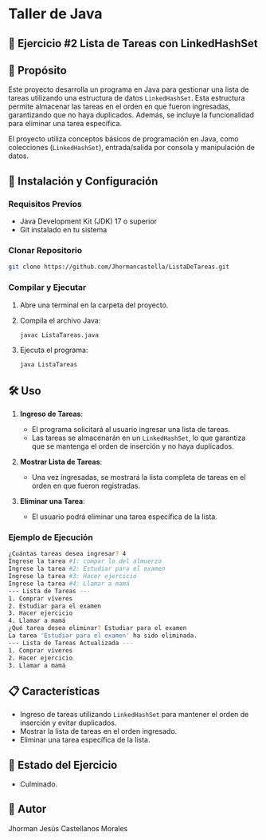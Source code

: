 # Taller de Java

## 🚀 Ejercicio #2 Lista de Tareas con LinkedHashSet

## 📌 Propósito

Este proyecto desarrolla un programa en Java para gestionar una lista de tareas utilizando una estructura de datos `LinkedHashSet`. Esta estructura permite almacenar las tareas en el orden en que fueron ingresadas, garantizando que no haya duplicados. Además, se incluye la funcionalidad para eliminar una tarea específica.

El proyecto utiliza conceptos básicos de programación en Java, como colecciones (`LinkedHashSet`), entrada/salida por consola y manipulación de datos.

## 🚀 Instalación y Configuración

### Requisitos Previos

- Java Development Kit (JDK) 17 o superior
- Git instalado en tu sistema

### Clonar Repositorio

```bash
git clone https://github.com/Jhormancastella/ListaDeTareas.git
```

### Compilar y Ejecutar

1. Abre una terminal en la carpeta del proyecto.
2. Compila el archivo Java:

   ```bash
   javac ListaTareas.java
   ```

3. Ejecuta el programa:

   ```bash
   java ListaTareas
   ```

## 🛠️ Uso

1. **Ingreso de Tareas**:
   - El programa solicitará al usuario ingresar una lista de tareas.
   - Las tareas se almacenarán en un `LinkedHashSet`, lo que garantiza que se mantenga el orden de inserción y no haya duplicados.
2. **Mostrar Lista de Tareas**:
   - Una vez ingresadas, se mostrará la lista completa de tareas en el orden en que fueron registradas.

3. **Eliminar una Tarea**:
   - El usuario podrá eliminar una tarea específica de la lista.

### Ejemplo de Ejecución

```bash
¿Cuántas tareas desea ingresar? 4
Ingrese la tarea #1: compar lo del almuerzo
Ingrese la tarea #2: Estudiar para el examen
Ingrese la tarea #3: Hacer ejercicio
Ingrese la tarea #4: Llamar a mamá
--- Lista de Tareas ---
1. Comprar víveres
2. Estudiar para el examen
3. Hacer ejercicio
4. Llamar a mamá
¿Qué tarea desea eliminar? Estudiar para el examen
La tarea 'Estudiar para el examen' ha sido eliminada.
--- Lista de Tareas Actualizada ---
1. Comprar víveres
2. Hacer ejercicio
3. Llamar a mamá
```

## 📋 Características

- Ingreso de tareas utilizando `LinkedHashSet` para mantener el orden de inserción y evitar duplicados.
- Mostrar la lista de tareas en el orden ingresado.
- Eliminar una tarea específica de la lista.

## 🚨 Estado del Ejercicio

- Culminado.

## 👤 Autor

Jhorman Jesús Castellanos Morales
